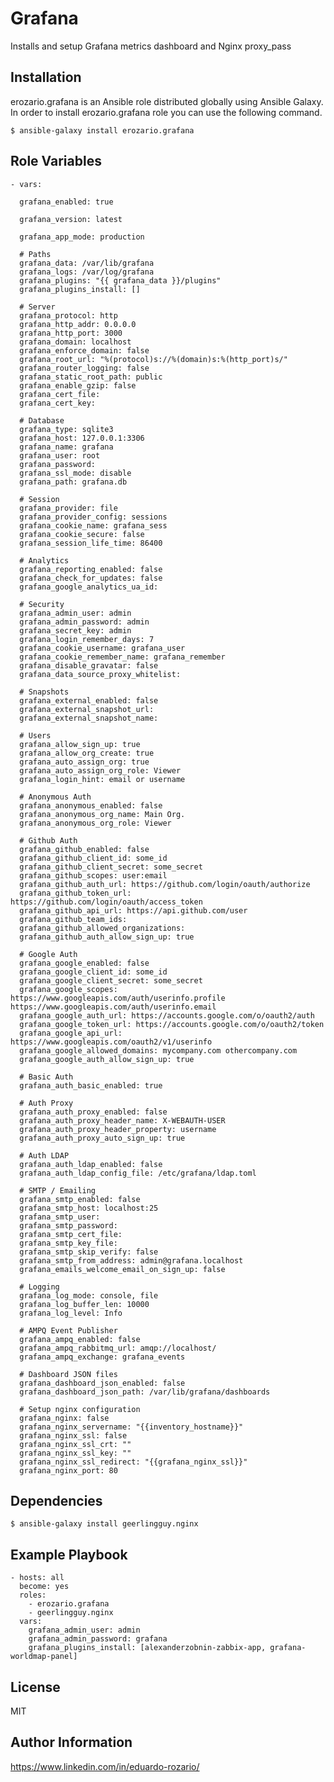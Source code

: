Grafana
=========

Installs and setup Grafana metrics dashboard and Nginx proxy_pass


Installation
------------

erozario.grafana is an Ansible role distributed globally using Ansible Galaxy. In order to install erozario.grafana role you can use the following command.

    $ ansible-galaxy install erozario.grafana

Role Variables
--------------

    - vars:

      grafana_enabled: true

      grafana_version: latest

      grafana_app_mode: production

      # Paths
      grafana_data: /var/lib/grafana
      grafana_logs: /var/log/grafana
      grafana_plugins: "{{ grafana_data }}/plugins"
      grafana_plugins_install: []

      # Server
      grafana_protocol: http
      grafana_http_addr: 0.0.0.0
      grafana_http_port: 3000
      grafana_domain: localhost
      grafana_enforce_domain: false
      grafana_root_url: "%(protocol)s://%(domain)s:%(http_port)s/"
      grafana_router_logging: false
      grafana_static_root_path: public
      grafana_enable_gzip: false
      grafana_cert_file:
      grafana_cert_key:

      # Database
      grafana_type: sqlite3
      grafana_host: 127.0.0.1:3306
      grafana_name: grafana
      grafana_user: root
      grafana_password:
      grafana_ssl_mode: disable
      grafana_path: grafana.db

      # Session
      grafana_provider: file
      grafana_provider_config: sessions
      grafana_cookie_name: grafana_sess
      grafana_cookie_secure: false
      grafana_session_life_time: 86400

      # Analytics
      grafana_reporting_enabled: false
      grafana_check_for_updates: false
      grafana_google_analytics_ua_id:

      # Security
      grafana_admin_user: admin
      grafana_admin_password: admin
      grafana_secret_key: admin
      grafana_login_remember_days: 7
      grafana_cookie_username: grafana_user
      grafana_cookie_remember_name: grafana_remember
      grafana_disable_gravatar: false
      grafana_data_source_proxy_whitelist:

      # Snapshots
      grafana_external_enabled: false
      grafana_external_snapshot_url:
      grafana_external_snapshot_name:

      # Users
      grafana_allow_sign_up: true
      grafana_allow_org_create: true
      grafana_auto_assign_org: true
      grafana_auto_assign_org_role: Viewer
      grafana_login_hint: email or username

      # Anonymous Auth
      grafana_anonymous_enabled: false
      grafana_anonymous_org_name: Main Org.
      grafana_anonymous_org_role: Viewer

      # Github Auth
      grafana_github_enabled: false
      grafana_github_client_id: some_id
      grafana_github_client_secret: some_secret
      grafana_github_scopes: user:email
      grafana_github_auth_url: https://github.com/login/oauth/authorize
      grafana_github_token_url: https://github.com/login/oauth/access_token
      grafana_github_api_url: https://api.github.com/user
      grafana_github_team_ids:
      grafana_github_allowed_organizations:
      grafana_github_auth_allow_sign_up: true

      # Google Auth
      grafana_google_enabled: false
      grafana_google_client_id: some_id
      grafana_google_client_secret: some_secret
      grafana_google_scopes: https://www.googleapis.com/auth/userinfo.profile https://www.googleapis.com/auth/userinfo.email
      grafana_google_auth_url: https://accounts.google.com/o/oauth2/auth
      grafana_google_token_url: https://accounts.google.com/o/oauth2/token
      grafana_google_api_url: https://www.googleapis.com/oauth2/v1/userinfo
      grafana_google_allowed_domains: mycompany.com othercompany.com
      grafana_google_auth_allow_sign_up: true

      # Basic Auth
      grafana_auth_basic_enabled: true

      # Auth Proxy
      grafana_auth_proxy_enabled: false
      grafana_auth_proxy_header_name: X-WEBAUTH-USER
      grafana_auth_proxy_header_property: username
      grafana_auth_proxy_auto_sign_up: true

      # Auth LDAP
      grafana_auth_ldap_enabled: false
      grafana_auth_ldap_config_file: /etc/grafana/ldap.toml

      # SMTP / Emailing
      grafana_smtp_enabled: false
      grafana_smtp_host: localhost:25
      grafana_smtp_user:
      grafana_smtp_password:
      grafana_smtp_cert_file:
      grafana_smtp_key_file:
      grafana_smtp_skip_verify: false
      grafana_smtp_from_address: admin@grafana.localhost
      grafana_emails_welcome_email_on_sign_up: false

      # Logging
      grafana_log_mode: console, file
      grafana_log_buffer_len: 10000
      grafana_log_level: Info

      # AMPQ Event Publisher
      grafana_ampq_enabled: false
      grafana_ampq_rabbitmq_url: amqp://localhost/
      grafana_ampq_exchange: grafana_events

      # Dashboard JSON files
      grafana_dashboard_json_enabled: false
      grafana_dashboard_json_path: /var/lib/grafana/dashboards

      # Setup nginx configuration
      grafana_nginx: false
      grafana_nginx_servername: "{{inventory_hostname}}"
      grafana_nginx_ssl: false
      grafana_nginx_ssl_crt: ""
      grafana_nginx_ssl_key: ""
      grafana_nginx_ssl_redirect: "{{grafana_nginx_ssl}}"
      grafana_nginx_port: 80


Dependencies
------------

    $ ansible-galaxy install geerlingguy.nginx

Example Playbook
----------------

    - hosts: all
      become: yes
      roles:
        - erozario.grafana
        - geerlingguy.nginx
      vars:
        grafana_admin_user: admin
        grafana_admin_password: grafana
        grafana_plugins_install: [alexanderzobnin-zabbix-app, grafana-worldmap-panel]

License
-------

MIT

Author Information
------------------
https://www.linkedin.com/in/eduardo-rozario/
